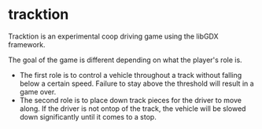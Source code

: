 # tracktion

Tracktion is an experimental coop driving game using the libGDX framework.

The goal of the game is different depending on what the player's role is.

-   The first role is to control a vehicle throughout a track without falling below a certain speed. Failure to stay above the threshold will result in a game over.
-   The second role is to place down track pieces for the driver to move along. If the driver is not ontop of the track, the vehicle will be slowed down significantly until it comes to a stop.
